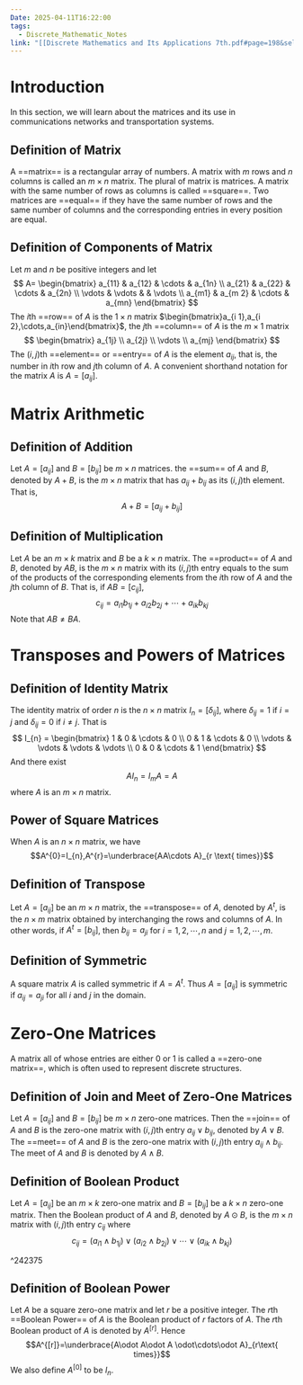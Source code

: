 ```yaml
---
Date: 2025-04-11T16:22:00
tags:
  - Discrete_Mathematic_Notes
link: "[[Discrete Mathematics and Its Applications 7th.pdf#page=198&selection=722,0,722,8|The link of chapter 2.6, Discrete Mathematics]]"
---
```

# Introduction

In this section, we will learn about the matrices and its use in communications networks and transportation systems.

## Definition of Matrix

A ==matrix== is a rectangular array of numbers. A matrix with $m$ rows and $n$ columns is called an $m\times n$ matrix. The plural of matrix is matrices. A matrix with the same number of rows as columns is called ==square==. Two matrices are ==equal== if they have the same number of rows and the same number of columns and the corresponding entries in every position are equal.

## Definition of Components of Matrix

Let $m$ and $n$ be positive integers and let $$
A=
\begin{bmatrix}
a_{11} & a_{12} & \cdots & a_{1n} \\
a_{21} & a_{22} & \cdots & a_{2n} \\
\vdots & \vdots &  & \vdots \\
a_{m1} & a_{m 2} & \cdots & a_{mn}
\end{bmatrix}
$$
The $i$th ==row== of $A$ is the $1\times n$ matrix $\begin{bmatrix}a_{i 1},a_{i 2},\cdots,a_{in}\end{bmatrix}$, the $j$th ==column== of $A$ is the $m\times1$ matrix $$
\begin{bmatrix}
a_{1j} \\
a_{2j}  \\
\vdots \\
a_{mj}
\end{bmatrix}
$$
The $(i,j)$th ==element== or ==entry== of $A$ is the element $a_{ij}$, that is, the number in $i$th row and $j$th column of $A$. A convenient shorthand notation for the matrix $A$ is $A=[a_{ij}]$.

# Matrix Arithmetic
## Definition of Addition

Let $A=[a_{ij}]$ and $B=[b_{ij}]$ be $m\times n$ matrices. the ==sum== of $A$ and $B$, denoted by $A+B$, is the $m\times n$ matrix that has $a_{ij}+b_{ij}$ as its $(i,j)$th element. That is, $$A+B=[a_{ij}+b_{ij}]$$

## Definition of Multiplication

Let $A$ be an $m\times k$ matrix and $B$ be a $k\times n$ matrix. The ==product== of $A$ and $B$, denoted by $AB$, is the $m\times n$ matrix with its $(i,j)$th entry equals to the sum of the products of the corresponding elements from the $i$th row of $A$ and the $j$th column of $B$. That is, if $AB=[c_{ij}]$, $$c_{ij}=a_{i1}b_{1j}+a_{i 2}b_{2j}+\cdots+a_{ik}b_{kj}$$
Note that $AB\ne BA$.

# Transposes and Powers of Matrices
## Definition of Identity Matrix

The identity matrix of order $n$ is the $n\times n$ matrix $I_{n}=[\delta_{ij}]$, where $\delta_{ij}=1$ if $i=j$ and $\delta_{ij}=0$ if $i\ne j$. That is $$
I_{n} = 
\begin{bmatrix}
1 & 0 & \cdots & 0 \\
0 & 1 & \cdots & 0 \\
\vdots & \vdots & \vdots & \vdots \\
0 & 0 & \cdots & 1
\end{bmatrix}
$$
And there exist $$AI_{n}=I_{m}A=A$$
where $A$ is an $m\times n$ matrix.

## Power of Square Matrices

When $A$ is an $n\times n$ matrix, we have $$A^{0}=I_{n},A^{r}=\underbrace{AA\cdots A}_{r \text{ times}}$$
## Definition of Transpose 

Let $A=[a_{ij}]$ be an $m\times n$ matrix, the ==transpose== of $A$, denoted by $A^{t}$, is the $n\times m$ matrix obtained by interchanging the rows and columns of $A$. In other words, if $A^{t}=[b_{ij}]$, then $b_{ij}=a_{ji}$ for $i=1,2,\cdots,n$ and $j=1,2,\cdots ,m$.

## Definition of Symmetric 

A square matrix $A$ is called symmetric if $A=A^{t}$. Thus $A=[a_{ij}]$ is symmetric if $a_{ij}=a_{ji}$ for all $i$ and $j$ in the domain.

# Zero-One Matrices

A matrix all of whose entries are either 0 or 1 is called a ==zero-one matrix==, which is often used to represent discrete structures.

## Definition of Join and Meet of Zero-One Matrices

Let $A=[a_{ij}]$ and $B=[b_{ij}]$ be $m\times n$ zero-one matrices. Then the ==join== of $A$ and $B$ is the zero-one matrix with $(i,j)$th entry $a_{ij}\vee b_{ij}$, denoted by $A\vee B$. The ==meet== of $A$ and $B$ is the zero-one matrix with $(i,j)$th entry $a_{ij}\wedge b_{ij}$. The meet of $A$ and $B$ is denoted by $A\wedge B$.

## Definition of Boolean Product

Let $A=[a_{ij}]$ be an $m\times k$ zero-one matrix and $B=[b_{ij}]$ be a $k\times n$ zero-one matrix. Then the Boolean product of $A$ and $B$, denoted by $A\odot B$, is the $m\times n$ matrix with $(i,j)$th entry $c_{ij}$ where $$
c_{ij}=(a_{i 1}\wedge b_{1 j})\vee (a_{i 2}\wedge b_{2j})\vee \cdots\vee(a_{ik}\wedge b_{kj})
$$

^242375

## Definition of Boolean Power

Let $A$ be a square zero-one matrix and let $r$ be a positive integer. The $r$th ==Boolean Power== of $A$ is the Boolean product of $r$ factors of $A$. The $r$th Boolean product of $A$ is denoted by $A^{[r]}$. Hence $$A^{[r]}=\underbrace{A\odot A\odot A \odot\cdots\odot A}_{r\text{ times}}$$
We also define $A^{[0]}$ to be $I_{n}$.